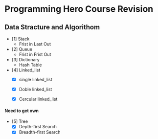 # Programming Hero Course Revision

## Data Stracture and Algorithom

- [1] Stack
    * Frist in Last Out
- [2] Queue
    * Frist in Frist Out
- [3] Dictionary
    * Hash Table
- [4] Linked_list
    - [x] single linked_list
    - [x] Doble linked_list
    - [x] Cercular linked_list


#### Need to get own

- [5] Tree
    - [x] Depth-first Search
    - [x] Breadth-first Search